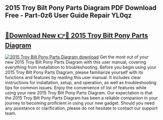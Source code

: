 ## 2015 Troy Bilt Pony Parts Diagram PDF Download Free - Part-0z6 User Guide Repair YL0qz

# <h2><a href="http://dftfz73.blite.top/?on=2015+Troy+Bilt+Pony+Parts+Diagram">🔗Download New 👉🔴 2015 Troy Bilt Pony Parts Diagram</a></h2>

[![2015 Troy Bilt Pony Parts Diagram download](https://i.imgur.com/lujVjoI.png)](http://dftfz73.blite.top/?on=2015+Troy+Bilt+Pony+Parts+Diagram)
Get the most out of your new 2015 Troy Bilt Pony Parts Diagram with this user manual, covering everything from installation to troubleshooting. Before you begin using your 2015 Troy Bilt Pony Parts Diagram, please familiarize yourself with its functions and features by reading this user manual. It includes clear instructions for installation, setup, and operation, as well as troubleshooting tips for common issues. Enjoy the convenience of list of features while using your new 2015 Troy Bilt Pony Parts Diagram. Our expectation is that the 2015 Troy Bilt Pony Parts Diagram has been a reliable companion in your journey to becoming proficient in using your new gadget. Should you need any assistance or clarification, please do not hesitate to contact our support team.
